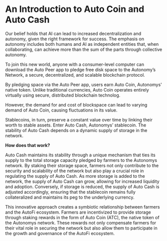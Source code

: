 # An Introduction to Auto Coin and Auto Cash

Our belief holds that AI can lead to increased decentralization and autonomy, given the right framework for success. The emphasis on autonomy includes both humans and AI as independent entities that, when collaborating, can achieve more than the sum of the parts through collective autonomy.

To join this new world, anyone with a consumer-level computer can download the Auto Peer app to pledge free disk space to the Autonomy’s Network, a secure, decentralized, and scalable blockchain protocol.

By pledging space via the Auto Peer app, users earn Auto Coin, Autonomys' native token. Unlike traditional currencies, Auto Coin operates entirely virtually using secure, distributed blockchain technolog.

However, the demand for and cost of blockspace can lead to varying demand of Auto Coin, causing fluctuations in its value.

Stablecoins, in turn, preserve a constant value over time by linking their worth to stable assets. Enter Auto Cash, Autonomys’ stablecoin. The stability of Auto Cash depends on a dynamic supply of storage in the network.

**How does that work?**

Auto Cash maintains its stability through a unique mechanism that ties its supply to the total storage capacity pledged by farmers to the Autonomys network. By staking their storage space, farmers not only contribute to the security and scalability of the network but also play a crucial role in regulating the supply of Auto Cash. As more storage is added to the network, the supply of Auto Cash can grow, allowing for increased liquidity and adoption. Conversely, if storage is reduced, the supply of Auto Cash is adjusted accordingly, ensuring that the stablecoin remains fully collateralized and maintains its peg to the underlying currency.

This innovative approach creates a symbiotic relationship between farmers and the AutoFi ecosystem. Farmers are incentivized to provide storage through staking rewards in the form of Auto Coin (ATC), the native token of the Autonomys network. These rewards not only compensate farmers for their vital role in securing the network but also allow them to participate in the growth and governance of the AutoFi ecosystem.

